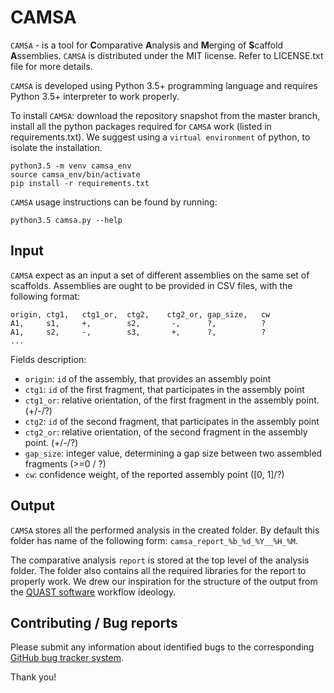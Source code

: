 CAMSA
==

``CAMSA``  - is a tool for **C**omparative **A**nalysis and **M**erging of **S**caffold **A**ssemblies.
``CAMSA`` is distributed under the MIT license. Refer to LICENSE.txt file for more details.

``CAMSA`` is developed using Python 3.5+ programming language and requires Python 3.5+ interpreter to work properly.

To install ``CAMSA``: download the repository snapshot from the master branch, install all the python packages required for ``CAMSA`` work (listed in requirements.txt).
We suggest using a ``virtual environment`` of python, to isolate the installation.

    python3.5 -m venv camsa_env
    source camsa_env/bin/activate
    pip install -r requirements.txt

``CAMSA`` usage instructions can be found by running:

    python3.5 camsa.py --help

Input
--

``CAMSA`` expect as an input a set of different assemblies on the same set of scaffolds.
Assemblies are ought to be provided in CSV files, with the following format:

    origin, ctg1,   ctg1_or,  ctg2,    ctg2_or, gap_size,   cw
    A1,     s1,     +,        s2,       -,      ?,          ?
    A1,     s2,     -,        s3,       +,      ?,          ?
    ...


Fields description:

* ``origin``:   ``id`` of the assembly, that provides an assembly point
* ``ctg1``:     ``id`` of the first fragment, that participates in the assembly point
* ``ctg1_or``:  relative orientation, of the first fragment in the assembly point. (+/-/?)
* ``ctg2``:     ``id`` of the second fragment, that participates in the assembly point
* ``ctg2_or``:  relative orientation, of the second fragment in the assembly point. (+/-/?)
* ``gap_size``: integer value, determining a gap size between two assembled fragments (>=0 / ?)
* ``cw``:       confidence weight, of the reported assembly point ([0, 1]/?)

Output
--
``CAMSA`` stores all the performed analysis in the created folder.
By default this folder has name of the following form: ``camsa_report_%b_%d_%Y__%H_%M``.

The comparative analysis ``report`` is stored at the top level of the analysis folder.
The folder also contains all the required libraries for the report to properly work.
We drew our inspiration for the structure of the output from the [QUAST software](http://bioinf.spbau.ru/en/quast) workflow ideology.

Contributing / Bug reports
--
Please submit any information about identified bugs to the corresponding [GitHub bug tracker system](https://github.com/aganezov/CAMSA/issues).

Thank you!



